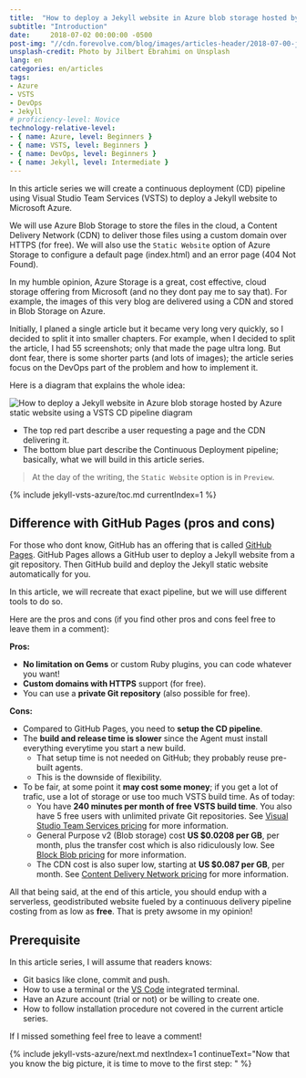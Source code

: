 ```yaml
---
title:  "How to deploy a Jekyll website in Azure blob storage hosted by Azure static website using a VSTS continuous deployment pipeline"
subtitle: "Introduction"
date:     2018-07-02 00:00:00 -0500
post-img: "//cdn.forevolve.com/blog/images/articles-header/2018-07-00-jekyll-vsts-azure-v3.jpg"
unsplash-credit: Photo by Jilbert Ebrahimi on Unsplash
lang: en
categories: en/articles
tags: 
- Azure
- VSTS
- DevOps
- Jekyll
# proficiency-level: Novice
technology-relative-level:
- { name: Azure, level: Beginners }
- { name: VSTS, level: Beginners }
- { name: DevOps, level: Beginners }
- { name: Jekyll, level: Intermediate }
---
```


In this article series we will create a continuous deployment (CD) pipeline using Visual Studio Team Services (VSTS) to deploy a Jekyll website to Microsoft Azure.

We will use Azure Blob Storage to store the files in the cloud, a Content Delivery Network (CDN) to deliver those files using a custom domain over HTTPS (for free). We will also use the `Static Website` option of Azure Storage to configure a default page (index.html) and an error page (404 Not Found).

In my humble opinion, Azure Storage is a great, cost effective, cloud storage offering from Microsoft (and no they dont pay me to say that). For example, the images of this very blog are delivered using a CDN and stored in Blob Storage on Azure.

Initially, I planed a single article but it became very long very quickly, so I decided to split it into smaller chapters.
For example, when I decided to split the article, I had 55 screenshots; only that made the page ultra long.
But dont fear, there is some shorter parts (and lots of images); the article series focus on the DevOps part of the problem and how to implement it.

Here is a diagram that explains the whole idea:<!--more-->

![How to deploy a Jekyll website in Azure blob storage hosted by Azure static website using a VSTS CD pipeline diagram](//cdn.forevolve.com/blog/images/2018/VSTS-jekyll-git-vsts-azure-flow.png)

- The top red part describe a user requesting a page and the CDN delivering it.
- The bottom blue part describe the Continuous Deployment pipeline; basically, what we will build in this article series.

> At the day of the writing, the `Static Website` option is in `Preview`.

{% include jekyll-vsts-azure/toc.md currentIndex=1 %}

## Difference with GitHub Pages (pros and cons)

For those who dont know, GitHub has an offering that is called [GitHub Pages](https://pages.github.com/).
GitHub Pages allows a GitHub user to deploy a Jekyll website from a git repository.
Then GitHub build and deploy the Jekyll static website automatically for you.

In this article, we will recreate that exact pipeline, but we will use different tools to do so.

Here are the pros and cons (if you find other pros and cons feel free to leave them in a comment):

**Pros:**

- **No limitation on Gems** or custom Ruby plugins, you can code whatever you want!
- **Custom domains with HTTPS** support (for free).
- You can use a **private Git repository** (also possible for free).

**Cons:**

- Compared to GitHub Pages, you need to **setup the CD pipeline**.
- The **build and release time is slower** since the Agent must install everything everytime you start a new build.
  - That setup time is not needed on GitHub; they probably reuse pre-built agents.
  - This is the downside of flexibility.
- To be fair, at some point it **may cost some money**; if you get a lot of trafic, use a lot of storage or use too much VSTS build time. As of today:
  - You have **240 minutes per month of free VSTS build time**. You also have 5 free users with unlimited private Git repositories. See [Visual Studio Team Services pricing](https://azure.microsoft.com/en-us/pricing/details/visual-studio-team-services/) for more information.
  - General Purpose v2 (Blob storage) cost **US $0.0208 per GB**, per month, plus the transfer cost which is also ridiculously low. See [Block Blob pricing](https://azure.microsoft.com/en-us/pricing/details/storage/blobs/) for more information.
  - The CDN cost is also super low, starting at **US $0.087 per GB**, per month. See [Content Delivery Network pricing](https://azure.microsoft.com/en-us/pricing/details/cdn/) for more information.

All that being said, at the end of this article, you should endup with a serverless, geodistributed website fueled by a continuous delivery pipeline costing from as low as **free**. That is prety awsome in my opinion!

## Prerequisite

In this article series, I will assume that readers knows:

- Git basics like clone, commit and push.
- How to use a terminal or the [VS Code](https://code.visualstudio.com/download) integrated terminal.
- Have an Azure account (trial or not) or be willing to create one.
- How to follow installation procedure not covered in the current article series.

If I missed something feel free to leave a comment!

{% include jekyll-vsts-azure/next.md nextIndex=1 continueText="Now that you know the big picture, it is time to move to the first step: " %}

<!-- ## ...

Microsoft showcased a way to host static websites with Azure Blob Storage during Build 2018 and, as of today, it is in preview in some datacenters.
We will combine that offering with the power of Azure CDN, VSTS and Git to create a free hosting for our static Jekyll website similar to GitHub Pages. -->
